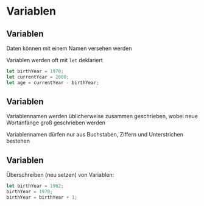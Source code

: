 # Variablen

## Variablen

Daten können mit einem Namen versehen werden

Variablen werden oft mit `let` deklariert

```js
let birthYear = 1970;
let currentYear = 2000;
let age = currentYear - birthYear;
```

## Variablen

Variablennamen werden üblicherweise zusammen geschrieben, wobei neue Wortanfänge groß geschrieben werden

Variablennamen dürfen nur aus Buchstaben, Ziffern und Unterstrichen bestehen

## Variablen

Überschreiben (neu setzen) von Variablen:

```js
let birthYear = 1962;
birthYear = 1970;
birthYear = birthYear + 1;
```
